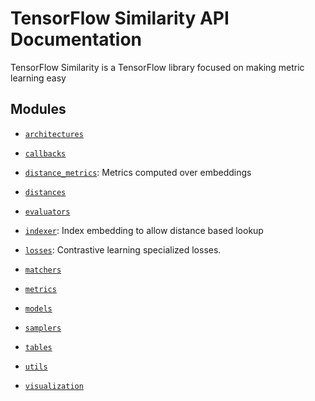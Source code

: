 # TensorFlow Similarity API Documentation

TensorFlow Similarity is a TensorFlow library focused on making metric learning easy








## Modules

- [`architectures`](./TFSimilarity/architectures.md)

- [`callbacks`](./TFSimilarity/callbacks.md)

- [`distance_metrics`](./TFSimilarity/distance_metrics.md): Metrics computed over embeddings

- [`distances`](./TFSimilarity/distances.md)

- [`evaluators`](./TFSimilarity/evaluators.md)

- [`indexer`](./TFSimilarity/indexer.md): Index embedding to allow distance based lookup

- [`losses`](./TFSimilarity/losses.md): Contrastive learning specialized losses.

- [`matchers`](./TFSimilarity/matchers.md)

- [`metrics`](./TFSimilarity/metrics.md)

- [`models`](./TFSimilarity/models.md)

- [`samplers`](./TFSimilarity/samplers.md)

- [`tables`](./TFSimilarity/tables.md)

- [`utils`](./TFSimilarity/utils.md)

- [`visualization`](./TFSimilarity/visualization.md)

